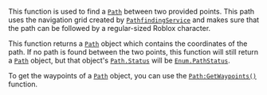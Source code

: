 This function is used to find a [`Path`](https://create.roblox.com/docs/reference/engine/classes/Path) between two provided points.
This path uses the navigation grid created by [`PathfindingService`](https://create.roblox.com/docs/reference/engine/classes/PathfindingService)
and makes sure that the path can be followed by a regular-sized Roblox
character.

This function returns a [`Path`](https://create.roblox.com/docs/reference/engine/classes/Path) object which contains the coordinates
of the path. If no path is found between the two points, this function
will still return a [`Path`](https://create.roblox.com/docs/reference/engine/classes/Path) object, but that object's
[`Path.Status`](https://create.roblox.com/docs/reference/engine/classes/Path#Status) will be [`Enum.PathStatus`](https://create.roblox.com/docs/reference/engine/enums/PathStatus).

To get the waypoints of a [`Path`](https://create.roblox.com/docs/reference/engine/classes/Path) object, you can use the
[`Path:GetWaypoints()`](https://create.roblox.com/docs/reference/engine/classes/Path#GetWaypoints) function.